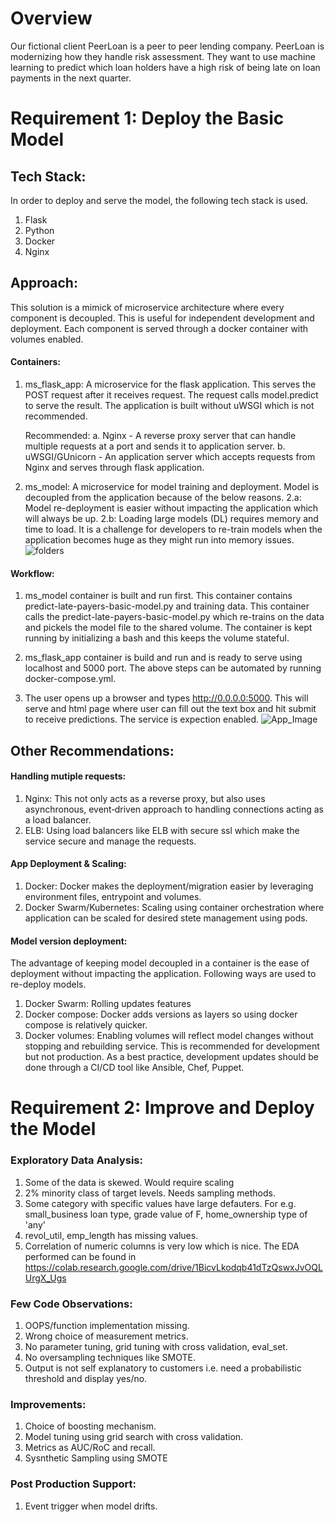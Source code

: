 # Overview
Our fictional client PeerLoan is a peer to peer lending company. PeerLoan is modernizing how they handle risk assessment. They want to use machine learning to predict which loan holders have a high risk of being late on loan payments in the next quarter.

# Requirement 1: Deploy the Basic Model

## Tech Stack:
In order to deploy and serve the model, the following tech stack is used.
1. Flask
2. Python
3. Docker
4. Nginx

## Approach:
This solution is a mimick of microservice architecture where every component is decoupled. This is useful for independent development and deployment. Each component is served through a docker container with volumes enabled.

#### Containers:
1. ms_flask_app: A microservice for the flask application. This serves the POST request after it receives request. The request calls model.predict to serve the result. The application is built without uWSGI which is not recommended. 
    
    Recommended:
        a. Nginx - A reverse proxy server that can handle multiple requests at a port and sends it to application server.
        b. uWSGI/GUnicorn - An application server which accepts requests from Nginx and serves through flask application.

2. ms_model: A microservice for model training and deployment. Model is decoupled from the application because of the below reasons.
    2.a: Model re-deployment is easier without impacting the application which will always be up.
    2.b: Loading large models (DL) requires memory and time to load. It is a challenge for developers to re-train models when the application becomes huge as they might run into memory issues.
![folders](https://user-images.githubusercontent.com/22176868/68600935-f9aa0300-0468-11ea-994e-b62eec312733.png)
    

#### Workflow:
1. ms_model container is built and run first. This container contains predict-late-payers-basic-model.py and training data. This container calls the predict-late-payers-basic-model.py which re-trains on the data and pickels the model file to the shared volume. The container is kept running by initializing a bash and this keeps the volume stateful.

2. ms_flask_app container is build and run and is ready to serve using localhost and 5000 port.
The above steps can be automated by running docker-compose.yml.

3. The user opens up a browser and types http://0.0.0.0:5000. This will serve and html page where user can fill out the text box and hit submit to receive predictions. The service is expection enabled.
![App_Image](https://user-images.githubusercontent.com/22176868/68561637-02b8b700-040c-11ea-9275-f6569bf97963.png)
 
## Other Recommendations:
#### Handling mutiple requests:
1. Nginx: This not only acts as a reverse proxy, but also uses asynchronous, event‑driven approach to handling connections acting as a load balancer.
2. ELB: Using load balancers like ELB with secure ssl which make the service secure and manage the requests.

#### App Deployment & Scaling:
1. Docker: Docker makes the deployment/migration easier by leveraging environment files, entrypoint and volumes.
2. Docker Swarm/Kubernetes: Scaling using container orchestration where application can be scaled for desired stete management using pods. 

#### Model version deployment:
The advantage of keeping model decoupled in a container is the ease of deployment without impacting the application. Following ways are used to re-deploy models.
1. Docker Swarm: Rolling updates features
2. Docker compose: Docker adds versions as layers so using docker compose is relatively quicker.
3. Docker volumes: Enabling volumes will reflect model changes without stopping and rebuilding service. This is recommended for development but not production.
As a best practice, development updates should be done through a CI/CD tool like Ansible, Chef, Puppet.


# Requirement 2: Improve and Deploy the Model
### Exploratory Data Analysis:
1. Some of the data is skewed. Would require scaling
2. 2% minority class of target levels. Needs sampling methods.
3. Some category with specific values have large defauters. For e.g. small_business loan type, grade value of F, home_ownership type of 'any'
4. revol_util, emp_length has missing values.
5. Correlation of numeric columns is very low which is nice.
The EDA performed can be found in https://colab.research.google.com/drive/1BicvLkodqb41dTzQswxJvOQLUrgX_Ugs

### Few Code Observations:
1. OOPS/function implementation missing.
2. Wrong choice of measurement metrics.
3. No parameter tuning, grid tuning with cross validation, eval_set.
4. No oversampling techniques like SMOTE.
5. Output is not self explanatory to customers i.e. need a probabilistic threshold and display yes/no.

### Improvements:
1. Choice of boosting mechanism.
2. Model tuning using grid search with cross validation.
3. Metrics as AUC/RoC and recall.
4. Sysnthetic Sampling using SMOTE

### Post Production Support:
1. Event trigger when model drifts.
